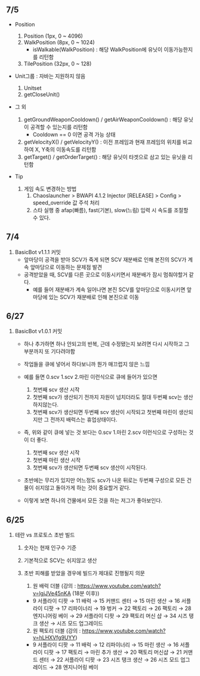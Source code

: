 ## 7/5
- Position
   1. Position (1px, 0 ~ 4096)
   2. WalkPosition (8px, 0 ~ 1024)
      - isWalkable(WalkPosition) : 해당 WalkPosition에 유닛이 이동가능한지를 리턴함
   3. TilePosition (32px, 0 ~ 128)

- Unit그룹 : 자바는 지원하지 않음
   1. Unitset
   2. getCloseUnit()

- 그 외
   1. getGroundWeaponCooldown() / getAirWeaponCooldown() : 해당 유닛이 공격할 수 있는지를 리턴함
      - Cooldown == 0 이면 공격 가능 상태
   2. getVelocityX() / getVelocityY() : 이전 프레임과 현재 프레임의 위치를 비교하여 X, Y축의 이동속도를 리턴함
   3. getTarget() / getOrderTarget() : 해당 유닛이 타겟으로 삼고 있는 유닛을 리턴함

- Tip
   1. 게임 속도 변경하는 방법
      1. Chaoslauncher > BWAPI 4.1.2 Injector [RELEASE] > Config > speed_override 값 주석 처리
      2. 스타 실행 중 afap(빠름), fast(기본), slow(느림) 입력 시 속도를 조절할 수 있다.


## 7/4
1. BasicBot v1.1.1 커밋
   - 앞마당이 공격을 받아 SCV가 죽게 되면 SCV 재분배로 인해 본진의 SCV가 계속 앞마당으로 이동하는 문제점 발견
   - 공격받았을 때, SCV를 다른 곳으로 이동시키면서 재분배가 잠시 멈춰야할거 같다.
      - 예를 들어 재분배가 계속 일어나면 본진 SCV를 앞마당으로 이동시키면 앞마당에 있는 SCV가 재분배로 인해 본진으로 이동


## 6/27
1. BasicBot v1.0.1 커밋
   - 하나 추가하면 하나 안되고의 반복, 근데 수정됐는지 보려면 다시 시작하고 그 부분까지 또 기다려야함
   - 작업들을 큐에 넣어서 하다보니까 뭔가 매끄럽지 않은 느낌
   - 예를 들면 0.scv 1.scv 2.마린 이런식으로 큐에 들어가 있으면
      1. 첫번째 scv 생산 시작
      2. 첫번째 scv가 생산되기 전까지 자원이 넘치더라도 절대 두번째 scv는 생산하지않는다.
      3. 첫번째 scv가 생산되면 두번째 scv 생산이 시작되고 첫번째 마린이 생산되지만 그 전까지 배럭스는 휴업상태이다.
  
   - 즉, 위와 같이 큐에 넣는 것 보다는 0.scv 1.마린 2.scv 이런식으로 구성하는 것이 더 좋다.
      1. 첫번째 scv 생산 시작
      2. 첫번째 마린 생산 시작
      3. 첫번째 scv가 생산되면 두번째 scv 생산이 시작된다.
  
   - 초반에는 무리가 있지만 어느정도 scv가 나온 뒤로는 두번째 구성으로 모든 건물이 쉬지않고 돌아가게 하는 것이 중요할거 같다.
   - 이렇게 보면 하나의 건물에서 모든 것을 하는 저그가 좋아보인다.


## 6/25
1. 테란 vs 프로토스 초반 빌드
   1. 숫자는 현재 인구수 기준
   2. 기본적으로 SCV는 쉬지않고 생산
   3. 초반 피해를 받았을 경우에 빌드가 제대로 진행될지 의문

      1. 원 배럭 더블 (강의 : https://www.youtube.com/watch?v=lgjJVe45nKA (18분 이후))
      - 9 서플라이 디팟 → 11 배럭 → 15 커맨드 센터 → 15 마린 생산 → 16 서플라이 디팟 → 17 리파이너리 → 19 벙커 → 22 팩토리 → 26 팩토리 → 28 엔지니어링 베이 → 29 서플라이 디팟 → 29 팩토리 머신 샵 → 34 시즈 탱크 생산 → 시즈 모드 업그레이드
    
      2. 원 팩토리 더블 (강의 : https://www.youtube.com/watch?v=hLHXVfg9UYY)
      - 9 서플라이 디팟 → 11 배럭 → 12 리파이너리 → 15 마린 생산 → 16 서플라이 디팟 → 17 팩토리 → 마린 추가 생산 → 20 팩토리 머신샵 → 21 커맨드 센터 → 22 서플라이 디팟 → 23 시즈 탱크 생산 → 26 시즈 모드 업그레이드 → 28 엔지니어링 베이
